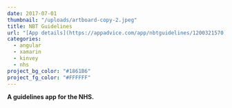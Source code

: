 ```yaml
---
date: 2017-07-01
thumbnail: "/uploads/artboard-copy-2.jpeg"
title: NBT Guidelines
url: "[App details](https://appadvice.com/app/nbtguidelines/1200321570)"
categories:
  - angular
  - xamarin
  - kinvey
  - nhs
project_bg_color: "#1861B6"
project_fg_color: "#FFFFFF"
---
```


**A guidelines app for the NHS.**
